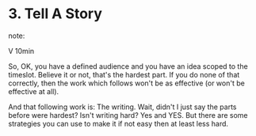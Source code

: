 # 3. Tell A Story

note:

V
10min

So, OK, you have a defined audience and you have an idea scoped to the timeslot. Believe it or not, that's the hardest part. If you do none of that correctly, then the work which follows won't be as effective (or won't be effective at all).

And that following work is: The writing. Wait, didn't I just say the parts before were hardest? Isn't writing hard? Yes and YES. But there are some strategies you can use to make it if not easy then at least less hard.
